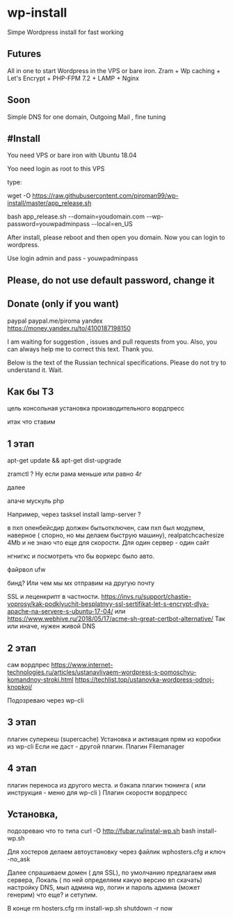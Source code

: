 # wp-install
Simpe Wordpress install for fast working

Futures
--- 
All in one to start Wordpress in the VPS or bare iron.  Zram + Wp caching + Let's Encrypt + PHP-FPM 7.2 + LAMP + Nginx

Soon
---
Simple DNS for one domain, Outgoing Mail , fine tuning 


#Install
----

You need VPS or bare iron with Ubuntu 18.04 

Yoo need login as root to this VPS

type:

wget -O https://raw.githubusercontent.com/piroman99/wp-install/master/app_release.sh

bash app_release.sh --domain=youdomain.com --wp-password=youwpadminpass --local=en_US

After install, please reboot and then open you domain. Now you can login to wordpress. 

Use login admin and pass - youwpadminpass

Please, do not use default password, change it
----


Donate (only if you want)
---
paypal paypal.me/piroma
yandex https://money.yandex.ru/to/4100187198150

I am waiting for suggestion , issues and pull requests from you. 
Also, you can always help me to correct this text.
Thank you.




Below is the text of the Russian technical specifications. Please do not try to understand it. Wait.


Как бы ТЗ
---

цель
консольная установка производительного вордпресс

итак что ставим

1 этап
---

apt-get update && apt-get dist-upgrade

zramctl ? Ну если рама меньше или равно 4г

далее

апаче
мускуль
php

Например, через 
tasksel install lamp-server ?

в пхп опенбейсдир должен бытьотключен, сам пхп был модулем, наверное ( спорно, но мы делаем быструю машину), realpatchcachesize 4Mb и не знаю что еще для скорости. Для один сервер - один сайт


нгнигкс и посмотреть что бы воркерс было авто.

файрвол ufw

бинд? Или чем мы мх отправим на другую почту

SSL и леценкрипт в частности.
https://invs.ru/support/chastie-voprosy/kak-podklyuchit-besplatnyy-ssl-sertifikat-let-s-encrypt-dlya-apache-na-servere-s-ubuntu-17-04/
или https://www.webhive.ru/2018/05/17/acme-sh-great-certbot-alternative/
Так или иначе, нужен живой DNS

2 этап
---

сам вордпрес
https://www.internet-technologies.ru/articles/ustanavlivaem-wordpress-s-pomoschyu-komandnoy-stroki.html
https://techlist.top/ustanovka-wordpress-odnoj-knopkoj/

Подозреваю через wp-cli

3 этап
-----

плагин суперкеш (supercache)
Установка и активация прям из коробки из wp-cli
Если не даст - другой плагин.
Плагин Filemanager


4 этап
------
плагин переноса из другого места. и бэкапа 
плагин тюнинга
( или инструкция - меню для wp-cli )
Плагин скорости вордпресс


Установка,
---
подозреваю что то типа
curl -O http://fubar.ru/instal-wp.sh
bash install-wp.sh

Для хостеров делаем автоустановку через файлик wphosters.cfg и ключ -no_ask 

Далее спрашиваем домен ( для SSL), по умолчанию предлагаем имя сервера, Локаль ( по ней определяем какую версию вп скачать) настройку DNS, мыл админа wp, логин и пароль админа (может генерим) что еще? и сетупим.

В конце
rm hosters.cfg
rm install-wp.sh 
shutdown -r now
